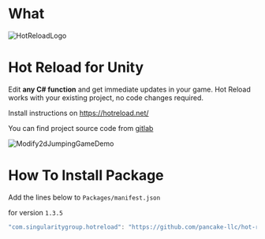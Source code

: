 # What

![HotReloadLogo](https://hotreload.net/logo.png?w=256&q=75)

# Hot Reload for Unity

Edit **any C# function** and get immediate updates in your game. Hot Reload works with your existing project, no code changes required.

Install instructions on https://hotreload.net/

You can find project source code from [gitlab](!https://gitlab.com/singularitygroup/hot-reload-for-unity)

![Modify2dJumpingGameDemo](https://hot-reload-assets.s3.amazonaws.com/assets/hotreload_jump_demo.gif)



# How To Install Package

Add the lines below to `Packages/manifest.json`

for version `1.3.5`
```csharp
"com.singularitygroup.hotreload": "https://github.com/pancake-llc/hot-reload.git#1.3.5",
```
